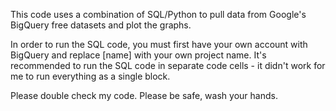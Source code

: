 This code uses a combination of SQL/Python to pull data from Google's BigQuery free datasets and plot the graphs.

In order to run the SQL code, you must first have your own account with BigQuery and replace [name] with your own project name. It's recommended to run the SQL code in separate code cells - it didn't work for me to run everything as a single block.

Please double check my code.
Please be safe, wash your hands.
